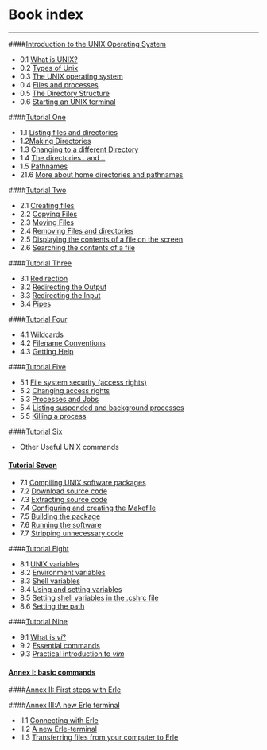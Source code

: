 # Book index
---
####[Introduction to the UNIX Operating System](../introduction_to_the_unix_operating_system/README.md)

- 0.1 [What is UNIX?](../introduction_to_the_unix_operating_system/whatunix.md)
- 0.2 [Types of Unix](../introduction_to_the_unix_operating_system/typeunix.md)
- 0.3 [The UNIX operating system](../introduction_to_the_unix_operating_system/opsystem.md)
- 0.4 [Files and processes](../introduction_to_the_unix_operating_system/fileproc.md)
- 0.5 [The Directory Structure](../introduction_to_the_unix_operating_system/dirsturc.md)
- 0.6 [Starting an UNIX terminal](../introduction_to_the_unix_operating_system/startunix.md)

####[Tutorial One ](../tutorial_1/README.md)


- 1.1 [Listing files and directories](../tutorial1/listfilesdirec.md)
- 1.2[Making Directories](../tutorial1makedir/.md)
- 1.3 [Changing to a different Directory](../tutorial1/changedir.md)
- 1.4 [The directories . and ..](../tutorial1/dirpoint.md)
- 1.5 [Pathnames](../tutorial1/path.md)
- 21.6 [More about home directories and pathnames](../tutorial1/more.md)

####[Tutorial Two](../tutorial_2/README.md)

- 2.1 [Creating files](../tutorial_2/createfile.md)
- 2.2 [Copying Files](../tutorial_2/copyfile.md)
- 2.3 [Moving Files](../tutorial_2/movefile.md)
- 2.4 [Removing Files and directories](../tutorial_2/remove.md)
- 2.5 [Displaying the contents of a file on the screen](../tutorial_2/content.md)
- 2.6 [Searching the contents of a file](../tutorial_2/searchefile.md)

####[Tutorial Three](../tutorial_3/README.md)

- 3.1 [Redirection](../tutorial_3/redirect.md)
- 3.2 [Redirecting the Output](../tutorial_3/rein.md)
- 3.3 [Redirecting the Input](../tutorial_3/reout.md)
- 3.4 [Pipes](../tutorial_3/pipe.md)

####[Tutorial Four](../tutorial_4/README.md)

- 4.1 [Wildcards](../tutorial_4/wild.md)
- 4.2 [Filename Conventions](../tutorial_4/filename.md)
- 4.3 [Getting Help](../tutorial_4/help.md)

####[Tutorial Five](../tutorial_5/README.md)

- 5.1 [File system security (access rights)](../tutorial_5/security.md)
- 5.2 [Changing access rights](../tutorial_5/changeacc.md)
- 5.3 [Processes and Jobs](../tutorial_5/procc.md)
- 5.4 [Listing suspended and background processes](../tutorial_5/susproc.md)
- 5.5 [Killing a process](../tutorial_5/killproc.md)

####[Tutorial Six](../tutorial_6/README.md)

- Other Useful UNIX commands

#### [Tutorial Seven](../tutorial_7/README.md)

- 7.1 [Compiling UNIX software packages](../tutorial_7/compil.md)
- 7.2 [Download source code](../tutorial_7/download.md)
- 7.3 [Extracting source code](../tutorial_7/extract.md)
- 7.4 [Configuring and creating the Makefile](../tutorial_7/conf.md)
- 7.5 [Building the package](../tutorial_7/building.md)
- 7.6 [Running the software](../tutorial_7/run.md)
- 7.7 [Stripping unnecessary code](../tutorial_7/strip.md)


####[Tutorial Eight](../tutorial_8/README.md)

- 8.1 [UNIX variables](../tutorial_8/var.md)
- 8.2 [Environment variables](../tutorial_8/envirvar.md)
- 8.3 [Shell variables](../tutorial_8/shellvar.md)
- 8.4 [Using and setting variables](../tutorial_8/usevar.md)
- 8.5 [Setting shell variables in the .cshrc file](../tutorial_8/setvar.md)
- 8.6 [Setting the path](../tutorial_8/setpath.md)

####[Tutorial Nine](../tutorial_9/README.md)

- 9.1 [What is *vi*?](../tutorial_9/whatisvi.md)
- 9.2 [Essential commands](../tutorial_9/esscom.md)
- 9.3 [Practical introduction to *vim*](../tutorial_9/pracvi.md)

#### [Annex I: basic commands](../annex_i_basic_commands/README.md)

####[Annex II: First steps with Erle](../annex_ii_first_steps_with_erle/README.md)


####[Annex III:A new Erle terminal](../annex_iii_a_new_erle_terminal/README.md)

- II.1 [Connecting with Erle](../annex_iii_a_new_erle_terminal/conerle.md)
- II.2 [A new Erle-terminal](../annex_iii_a_new_erle_terminal/terminal.md)
- II.3 [Transferring files from your computer to Erle](../annex_iii_a_new_erle_terminal/transferfile.md)

